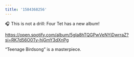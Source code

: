 ```yaml
---
title: '1584368256'
---
```

🎧 This is not a drill: Four Tet has a new album! 

<https://open.spotify.com/album/5gIa8hTQGPwVeNYjDwrraZ?si=RK7d56O0Ty-hjGmY3dXnPg>

“Teenage Birdsong” is a masterpiece.
